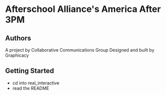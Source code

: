 # Afterschool Alliance's America After 3PM

## Authors 

A project by Collaborative Communications Group
Designed and built by Graphicacy

## Getting Started

* cd into real_interactive
* read the README




